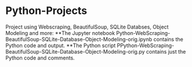 # Python-Projects

Project using Webscraping, BeautifulSoup, SQLite Databses, Object Modeling and more:
**The Jupyter notebook Python-WebScraping-BeautifulSoup-SQLite-Database-Object-Modeling-orig.ipynb contains the Python code and output.
**The Python script PPython-WebScraping-BeautifulSoup-SQLite-Database-Object-Modeling-orig.py contains just the Python code and comments.
